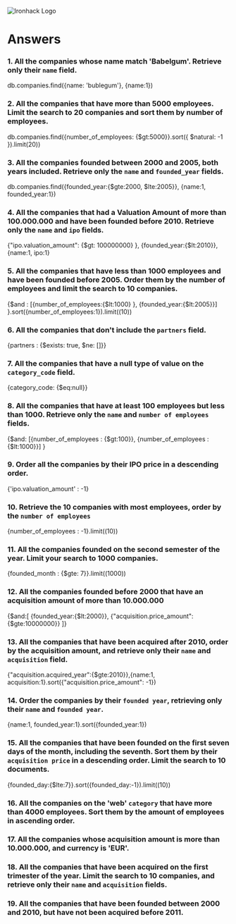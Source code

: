 ![Ironhack Logo](https://i.imgur.com/1QgrNNw.png)

# Answers

### 1. All the companies whose name match 'Babelgum'. Retrieve only their `name` field.

<!-- Your Code Goes Here -->
db.companies.find({name: 'bublegum'}, {name:1})

### 2. All the companies that have more than 5000 employees. Limit the search to 20 companies and sort them by **number of employees**.

<!-- Your Code Goes Here -->
db.companies.find({number_of_employees: {$gt:5000}}.sort({ $natural: -1 }).limit(20))

### 3. All the companies founded between 2000 and 2005, both years included. Retrieve only the `name` and `founded_year` fields.

<!-- Your Code Goes Here -->
db.companies.find({founded_year:{$gte:2000, $lte:2005}}, {name:1, founded_year:1})

### 4. All the companies that had a Valuation Amount of more than 100.000.000 and have been founded before 2010. Retrieve only the `name` and `ipo` fields.

<!-- Your Code Goes Here -->
{"ipo.valuation_amount": {$gt: 100000000} }, {founded_year:{$lt:2010}}, {name:1, ipo:1}

### 5. All the companies that have less than 1000 employees and have been founded before 2005. Order them by the number of employees and limit the search to 10 companies.

<!-- Your Code Goes Here -->
{$and : [{number_of_employees:{$lt:1000} }, {founded_year:{$lt:2005}}]  }.sort({number_of_employees:1}).limit((10))

### 6. All the companies that don't include the `partners` field.
{partners : {$exists: true, $ne: []}}
<!-- Your Code Goes Here -->

### 7. All the companies that have a null type of value on the `category_code` field.

<!-- Your Code Goes Here -->
{category_code: {$eq:null}}
### 8. All the companies that have at least 100 employees but less than 1000. Retrieve only the `name` and `number of employees` fields.

<!-- Your Code Goes Here -->
{$and: [{number_of_employees : {$gt:100}}, {number_of_employees : {$lt:1000}}] }

### 9. Order all the companies by their IPO price in a descending order.
{'ipo.valuation_amount' : -1}

<!-- Your Code Goes Here -->

### 10. Retrieve the 10 companies with most employees, order by the `number of employees`
{number_of_employees : -1}.limit((10))
<!-- Your Code Goes Here -->

### 11. All the companies founded on the second semester of the year. Limit your search to 1000 companies.

<!-- Your Code Goes Here -->
{founded_month : {$gte: 7}}.limit((1000))


### 12. All the companies founded before 2000 that have an acquisition amount of more than 10.000.000
{$and:[     {founded_year:{$lt:2000}},     {"acquisition.price_amount":{$gte:10000000}}      ]}
<!-- Your Code Goes Here -->

### 13. All the companies that have been acquired after 2010, order by the acquisition amount, and retrieve only their `name` and `acquisition` field.
{"acquisition.acquired_year":{$gte:2010}},{name:1, acquisition:1}.sort({"acquisition.price_amount": -1})
<!-- Your Code Goes Here -->

### 14. Order the companies by their `founded year`, retrieving only their `name` and `founded year`.
{name:1, founded_year:1}.sort({founded_year:1})
<!-- Your Code Goes Here -->

### 15. All the companies that have been founded on the first seven days of the month, including the seventh. Sort them by their `acquisition price` in a descending order. Limit the search to 10 documents.
{founded_day:{$lte:7}}.sort({founded_day:-1}).limit((10))
<!-- Your Code Goes Here -->

### 16. All the companies on the 'web' `category` that have more than 4000 employees. Sort them by the amount of employees in ascending order.

<!-- Your Code Goes Here -->

### 17. All the companies whose acquisition amount is more than 10.000.000, and currency is 'EUR'.

<!-- Your Code Goes Here -->

### 18. All the companies that have been acquired on the first trimester of the year. Limit the search to 10 companies, and retrieve only their `name` and `acquisition` fields.

<!-- Your Code Goes Here -->

### 19. All the companies that have been founded between 2000 and 2010, but have not been acquired before 2011.

<!-- Your Code Goes Here -->
